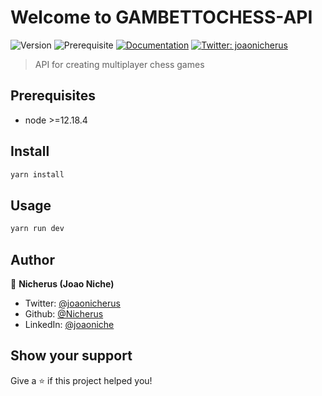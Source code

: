 # Welcome to GAMBETTOCHESS-API
![Version](https://img.shields.io/badge/version-1.0-blue.svg?cacheSeconds=2592000)
![Prerequisite](https://img.shields.io/badge/node-%3E%3D12.18.4-blue.svg)
[![Documentation](https://img.shields.io/badge/documentation-yes-brightgreen.svg)](https://www.notion.so/GAMBETO-CHESS-DOC-2fb1f057a2fd4887a0ec2b01300a356c)
[![Twitter: joaonicherus](https://img.shields.io/twitter/follow/joaonicherus.svg?style=social)](https://twitter.com/joaonicherus)

> API for creating multiplayer chess games

<!-- ### ✨ [Demo](link do deploy) -->

## Prerequisites

- node >=12.18.4

## Install

```sh
yarn install
```

## Usage

```sh
yarn run dev
```

## Author

👤 **Nicherus (Joao Niche)**

* Twitter: [@joaonicherus](https://twitter.com/joaonicherus)
* Github: [@Nicherus](https://github.com/Nicherus)
* LinkedIn: [@joaoniche](https://linkedin.com/in/joaoniche)

## Show your support

Give a ⭐️ if this project helped you!
